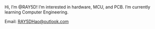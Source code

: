 Hi, I’m @RAY5D!
I’m interested in hardware, MCU, and PCB. 
I’m currently learning Computer Engineering. 

Email: RAY5DHao@outlook.com

<!---
RAY5D/RAY5D is a ✨ special ✨ repository because its `README.md` (this file) appears on your GitHub profile.
You can click the Preview link to take a look at your changes.
--->
